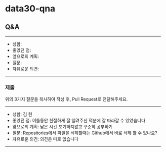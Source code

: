 # data30-qna

## Q&A

---
- 성함: 
- 좋았던 점: 
- 앞으로의 계획:
- 질문:
- 자유로운 의견: 
---

### 제출
위의 3가지 질문을 복사하여 작성 후, Pull Request로 전달해주세요.

---
- 성함: 김 현
- 좋았던 점: 이틀동안 친절하게 잘 알려주신 덕분에 잘 따라갈 수 있었습니다
- 앞으로의 계획: 남은 시간 포기하지않고 꾸준히 공부하기
- 질문: Repositories에서 파일을 삭제할때는 Github에서 바로 삭제 할 수 있나요?
- 자유로운 의견: 의견은 따로 없습니다
---
